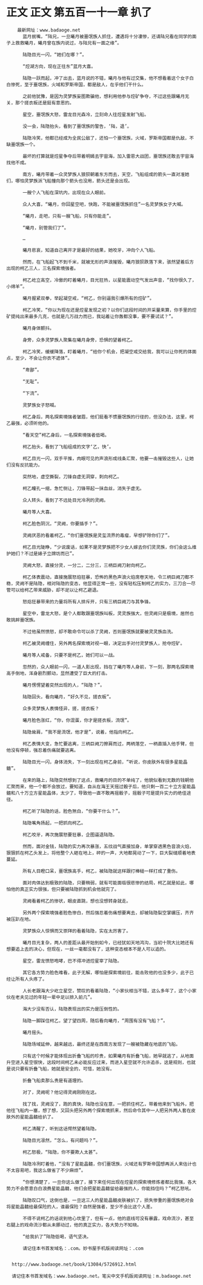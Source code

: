 # 正文 正文 第五百一十一章 扒了
        最新网址：www.badaoge.net
          蓝月抿嘴，“陆兄，一旦曦月被噩氓族人抓住，遭遇将十分凄惨，还请陆兄看在同学的面子上救救曦月，曦月曾在族内说过，与陆兄有一面之缘”。
      
          陆隐目光一闪，“她们在哪？”。
      
          “焢湖方向，现在正往东”蓝月大喜。
      
          陆隐一跃而起，冲了出去，蓝月说的不错，曦月与他有过交集，他不想看着这个女子白白惨死，至于噩氓族，火域和罗斯帝国，都是敌人，在乎他们干什么。
      
          之前他犹豫，是因为灵梦族妄图欺骗他，想利用他参与焢矿争夺，不过这些跟曦月无关，那个搓衣板还是挺有意思的。
      
          星空，噩氓族大怒，雷龙目光森冷，立刻命人往焢星发射飞船。
      
          没一会，陆隐抬头，看到了噩氓族的警告，‘陆，退’。
      
          陆隐冷笑，他都已经成为全民公敌了，还怕一个噩氓族，火域，罗斯帝国都是仇敌，不缺噩氓族一个。
      
          最坏的打算就是焢星争夺后带着明嫣去宇宙海，加入雷恩大战团，噩氓族还敢去宇宙海找他不成。
      
          南方，曦月带着一众灵梦族人狼狈朝着东方而去，天空，飞船组成的箭头一直对准她们，哪怕灵梦族派飞船撞向那个箭头也没用，箭头还是会出现。
      
          一艘个人飞船在深坑内，出现在众人眼前。
      
          众人大喜，“曦月，你回星空吧，快跑，不能被噩氓族抓住”一名灵梦族女子大喊。
      
          “曦月，走吧，只有一艘飞船，只有你能走”。
      
          “曦月，别管我们了”。
      
          …
      
          曦月悲哀，知道自己离开才是最好的结果，她咬牙，冲向个人飞船。
      
          然而，在飞船起飞不到千米，就被无形的声浪摧毁，曦月狼狈跌落下来，骇然望着后方出现的柯乙三人，三名探索境强者。
      
          柯乙屹立高空，冷傲的盯着曦月，目光狂热，以星能震动空气发出声音，“找你很久了，小绵羊”。
      
          曦月握紧双拳，举起凝空戒，“柯乙，你别逼我引爆所有的焢矿”。
      
          柯乙冷笑，“你以为现在还是焢星发现之初？以你们这段时间的开采量来算，你手里的焢矿提纯出来最多几克，也就是几万战力而已，我站着让你轰都没事，要不要试试？”。
      
          曦月身体颤抖。
      
          身旁，众多灵梦族人聚集在曦月身旁，恐惧的望着柯乙。
      
          柯乙冷笑，缓缓降落，盯着曦月，“给你个机会，把凝空戒交给我，我可以让你死的体面点，至少，不会让你衣不遮体”。
      
          “卑鄙”。
      
          “无耻”。
      
          “下流”。
      
          灵梦族女子怒喊。
      
          柯乙身后，两名探索境强者皱眉，他们挺看不惯噩氓族的行径的，但没办法，这里，柯乙最强，必须听他的。
      
          “看天空”柯乙身后，一名探索境强者低喝。
      
          柯乙抬头，看到了飞船组成的文字‘乙，快’。
      
          柯乙目光一闪，双手平推，肉眼可见的声浪形成线条汇聚，他要一击摧毁这些人，让她们没有反抗能力。
      
          突然地，虚空撕裂，刀锋自虚无洞穿，刺向柯乙。
      
          柯乙瞳孔一缩，急忙侧让，刀锋带起一抹血丝，消失于虚无。
      
          众人转头，看到了不远处目光冷冽的灵阙。
      
          曦月等人大喜。
      
          柯乙脸色阴沉，“灵阙，你要插手？”。
      
          灵阙厌恶的看着柯乙，“你们噩氓族是灵玺流界的毒瘤，早想铲除你们了”。
      
          柯乙目光陡睁，“少说废话，如果不是灵梦族把不少女人嫁去你们灵灵族，你们会这么维护她们？不过是婊子立牌坊而已”。
      
          灵阙大怒，直接分灵，一分二，二分三，三柄巨阙刀射向柯乙。
      
          柯乙体表震动，直接施展怒焰狂暴，恐怖的黑色声浪火焰席卷天地，令三柄巨阙刀都不稳，灵阙不是陆隐，相对陆隐的变态，他显得正常一些，没有轻松压制柯乙的实力，三刀合一尽管可以给柯乙带来威胁，却不足以让柯乙避退。
      
          怒焰狂暴带来的力量将所有人排斥开，只有三柄巨阙刀与其争锋。
      
          星空中，雷龙大怒，是个人都敢跟噩氓族叫板，灵灵族强大，但灵阙只是极境，居然也敢挑衅噩氓族。
      
          不过他虽然愤怒，却不敢命令可以杀了灵阙，否则噩氓族就要被灵灵族血洗。
      
          柯乙被灵阙缠住，另外两名探索境对视一眼，决定出手对付灵梦族人，抢夺焢矿。
      
          曦月等人戒备，只要不是柯乙，她们可以一战。
      
          忽然的，众人眼前一闪，一道人影出现，挡在了曦月等人身前，下一刻，那两名探索境高手倒地，浑身剧烈颤动，显然遭受了巨大的打击。
      
          曦月愣愣望着突然出现的人，“陆隐？”。
      
          陆隐回头，看向曦月，“好久不见，搓衣板”。
      
          众多灵梦族人表情怪异，搓，搓衣板？
      
          曦月脸色涨红，“你，你混蛋，你才是搓衣板，流氓”。
      
          陆隐耸肩，“我不是流氓，他才是”，说着，他指向柯乙。
      
          柯乙表情大变，急忙要逃离，三柄巨阙刀擦肩而过，两柄落空，一柄直插入他手臂，但他没有停顿，强忍着伤痛就要逃离。
      
          陆隐目光一闪，身体消失，下一刻出现在柯乙身前，“听说，你皮肤外有很多星能晶髓”。
      
          在来的路上，陆隐突然想到了这点，救曦月的目的不单纯了，他貌似看到无数的钱朝他汇聚而来，他一个都不会放过，要知道，自从在海王天摇过骰子后，他只剩一百二十立方星能晶髓和八十万立方星能晶体，太少了，导致他一直不敢再摇骰子，摇骰子可是提升实力的绝佳途径。
      
          柯乙听了陆隐的话，脸色煞白，“你要干什么？”。
      
          陆隐嘴角扬起，一把抓向柯乙。
      
          柯乙咬牙，再次施展怒要狂暴，企图逼退陆隐。
      
          然而，面对金钱，陆隐的实力再次暴涨，五纹战气直接加身，单掌穿透黑色音浪火焰，狠狠抓在柯乙头发上，将他整个人砸在地上，砰的一声，大地都晃动了一下，巨大裂缝顺着地表蔓延。
      
          所有人目瞪口呆，噩氓族高手，柯乙，被陆隐就这样跟打棒槌一样打成了重伤。
      
          面对肉体达到极致的陆隐，只要稍弱，就有可能面临很悲惨的结局，柯乙就是如此，哪怕他的真正实力很强，但只要被陆隐抓到机会他就完了。
      
          灵阙看着柯乙的惨状，眼皮直跳，想也没想转身就走。
      
          另外两个探索境强者脸色惨白，然后强忍着伤痛想要离去，却被陆隐裂空掌碾压，齐齐被压趴在地。
      
          灵梦族众人惊惧而又崇拜的看着陆隐，实在太厉害了。
      
          曦月目光复杂，两人的差距从最开始到如今，已经犹如天地鸿沟，当初十院大比她还有想要追上去的决心，但现在，一丝一毫都没有了，这种变态根本不是人可以追的。
      
          星空，雷龙愤怒咆哮，巴不得冲进焢星宰了陆隐。
      
          其它各方势力脸色难看，此子无解，哪怕是探索境前往，能击败他的也没多少，此子已经让所有人头疼了。
      
          人长老跟海大少屹立星空，赞叹的看着陆隐，“小家伙相当不错，这么多年了，这个小家伙在老夫见过的年轻一辈中足以排入前几”。
      
          海大少没有否认，陆隐表现出的实力是压倒性的。
      
          陆隐一脚踩住柯乙，望了望四周，随后看向曦月，“周围有没有飞船？”。
      
          曦月摇头。
      
          陆隐场域延伸，越来越远，最终还是在西南方发现了一艘被隐藏在地底的飞船。
      
          只有这个时候才能体现出折叠飞船的珍贵，如果曦月有折叠飞船，她早就逃了，从地面升空进入星空很快，这段时间柯乙未必能反应过来，而进入星空就不允许追杀，这是规则，也就是说只要有折叠飞船，她就是安全的，可惜，她没有。
      
          折叠飞船卖那么贵是有道理的。
      
          对了，灵阙呢？他记得灵阙刚刚在这。
      
          找了找，灵阙没了，跑的真快，陆隐也没在意，一把抓住柯乙，带着他来到飞船外，把他往飞船内一塞，想了想，又回头把另外两个探索境抓来，然后命令其中一人把另外两人套在皮肤外的星能晶髓给扒了。
      
          柯乙清醒了，听到这话愕然望着陆隐。
      
          陆隐目光凛然，“怎么，有问题吗？”。
      
          柯乙怒极，“陆隐，你不要欺人太甚”。
      
          陆隐冷冽盯着他，“没有了星能晶髓，你们噩氓族，火域还有罗斯帝国想再派人来估计也不太容易吧，我这么做省了不少麻烦”。
      
          “你想清楚了，一旦你这么做了，接下来任何出现在焢星的探索境修炼者都比我强，各大势力不会愿意白白浪费星能晶髓，他们会把星能晶髓留给最强的人，你能挡住吗？”柯乙怒吼。
      
          陆隐叹口气，这倒也是，一旦这三人的星能晶髓皮肤被扒了，损失惨重的噩氓族绝对会将星能晶髓给最保险的人，谁最保险？自然是强者，至少不会比这个人差。
      
          不得不说柯乙的话说到他心坎里了，但有一点，他的底线可没有暴露，戏命流沙，甚至右腿上的戏命流沙都从未挪动过，他的真正实力，各大势力不知晓。
      
          “给我扒了”陆隐低喝，语气坚决。
      
          请记住本书首发域名：.com。妙书屋手机版阅读网址：.com
      
      
      http://www.badaoge.net/book/13084/5726912.html
      
      请记住本书首发域名：www.badaoge.net。笔尖中文手机版阅读网址：m.badaoge.net